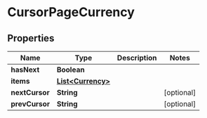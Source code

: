 

# CursorPageCurrency


## Properties

Name | Type | Description | Notes
------------ | ------------- | ------------- | -------------
**hasNext** | **Boolean** |  | 
**items** | [**List&lt;Currency&gt;**](Currency.md) |  | 
**nextCursor** | **String** |  |  [optional]
**prevCursor** | **String** |  |  [optional]



